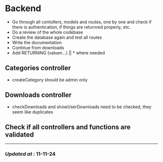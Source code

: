 # Backend

- Go through all contollers, models and routes, one by one and check if there is authentication, if things are returnred properly, etc.
- Do a review of the whole codebase
- Create the database again and test all routes
- Write the documentation
- Continue from downloads
- Add RETURNING (valuen...) || \* where needed

## Categories controller

- createCategory should be admin only

## Downloads controller

- checkDownloads and showUserDownloads need to be checked, they seem like duplicates

## Check if all controllers and functions are validated

---

### **_Updated at :_** 11-11-24
